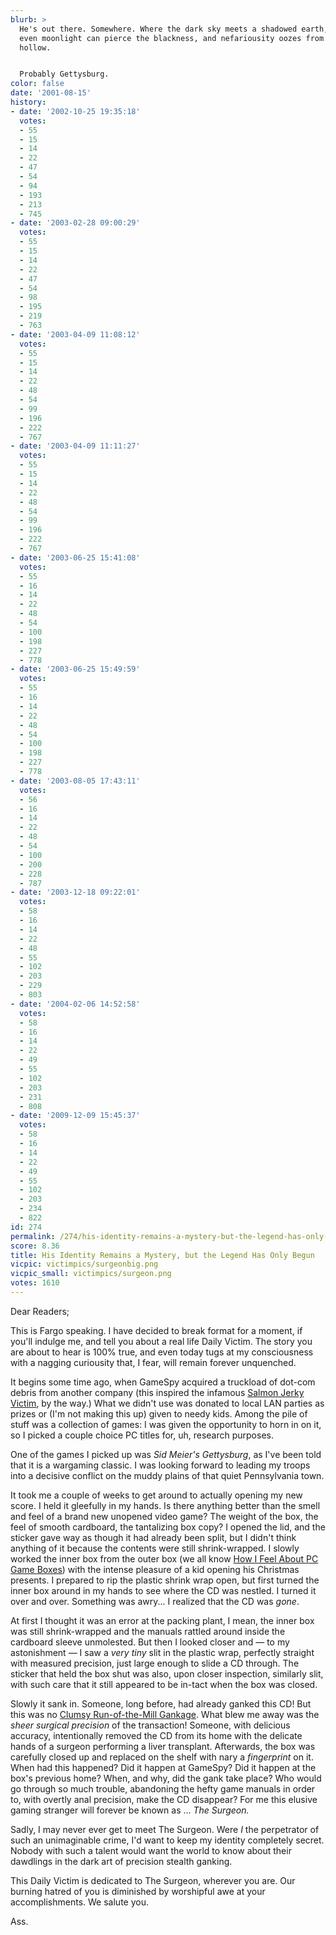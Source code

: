 ```yaml
---
blurb: >
  He's out there. Somewhere. Where the dark sky meets a shadowed earth, where not
  even moonlight can pierce the blackness, and nefariousity oozes from every shadowy
  hollow.


  Probably Gettysburg.
color: false
date: '2001-08-15'
history:
- date: '2002-10-25 19:35:18'
  votes:
  - 55
  - 15
  - 14
  - 22
  - 47
  - 54
  - 94
  - 193
  - 213
  - 745
- date: '2003-02-28 09:00:29'
  votes:
  - 55
  - 15
  - 14
  - 22
  - 47
  - 54
  - 98
  - 195
  - 219
  - 763
- date: '2003-04-09 11:08:12'
  votes:
  - 55
  - 15
  - 14
  - 22
  - 48
  - 54
  - 99
  - 196
  - 222
  - 767
- date: '2003-04-09 11:11:27'
  votes:
  - 55
  - 15
  - 14
  - 22
  - 48
  - 54
  - 99
  - 196
  - 222
  - 767
- date: '2003-06-25 15:41:08'
  votes:
  - 55
  - 16
  - 14
  - 22
  - 48
  - 54
  - 100
  - 198
  - 227
  - 778
- date: '2003-06-25 15:49:59'
  votes:
  - 55
  - 16
  - 14
  - 22
  - 48
  - 54
  - 100
  - 198
  - 227
  - 778
- date: '2003-08-05 17:43:11'
  votes:
  - 56
  - 16
  - 14
  - 22
  - 48
  - 54
  - 100
  - 200
  - 228
  - 787
- date: '2003-12-18 09:22:01'
  votes:
  - 58
  - 16
  - 14
  - 22
  - 48
  - 55
  - 102
  - 203
  - 229
  - 803
- date: '2004-02-06 14:52:58'
  votes:
  - 58
  - 16
  - 14
  - 22
  - 49
  - 55
  - 102
  - 203
  - 231
  - 808
- date: '2009-12-09 15:45:37'
  votes:
  - 58
  - 16
  - 14
  - 22
  - 49
  - 55
  - 102
  - 203
  - 234
  - 822
id: 274
permalink: /274/his-identity-remains-a-mystery-but-the-legend-has-only-begun/
score: 8.36
title: His Identity Remains a Mystery, but the Legend Has Only Begun
vicpic: victimpics/surgeonbig.png
vicpic_small: victimpics/surgeon.png
votes: 1610
---
```


Dear Readers;

This is Fargo speaking. I have decided to break format for a moment, if
you'll indulge me, and tell you about a real life Daily Victim. The
story you are about to hear is 100% true, and even today tugs at my
consciousness with a nagging curiousity that, I fear, will remain
forever unquenched.

It begins some time ago, when GameSpy acquired a truckload of dot-com
debris from another company (this inspired the infamous [Salmon Jerky
Victim](@/victim/175.md), by the way.) What we didn't use was donated
to local LAN parties as prizes or (I'm not making this up) given to
needy kids. Among the pile of stuff was a collection of games: I was
given the opportunity to horn in on it, so I picked a couple choice PC
titles for, uh, research purposes.

One of the games I picked up was *Sid Meier's Gettysburg*, as I've been
told that it is a wargaming classic. I was looking forward to leading my
troops into a decisive conflict on the muddy plains of that quiet
Pennsylvania town.

It took me a couple of weeks to get around to actually opening my new
score. I held it gleefully in my hands. Is there anything better than
the smell and feel of a brand new unopened video game? The weight of the
box, the feel of smooth cardboard, the tantalizing box copy? I opened
the lid, and the sticker gave way as though it had already been split,
but I didn't think anything of it because the contents were still
shrink-wrapped. I slowly worked the inner box from the outer box (we all
know [How I Feel About PC Game
Boxes](https://web.archive.org/web/20010815000000/http://www.planetquake.com/features/articles/editorials/gameboxes.shtml))
with the intense pleasure of a kid opening his Christmas presents. I
prepared to rip the plastic shrink wrap open, but first turned the inner
box around in my hands to see where the CD was nestled. I turned it over
and over. Something was awry... I realized that the CD was *gone*.

At first I thought it was an error at the packing plant, I mean, the
inner box was still shrink-wrapped and the manuals rattled around inside
the cardboard sleeve unmolested. But then I looked closer and — to my
astonishment — I saw a *very tiny* slit in the plastic wrap, perfectly
straight with measured precision, just large enough to slide a CD
through. The sticker that held the box shut was also, upon closer
inspection, similarly slit, with such care that it still appeared to be
in-tact when the box was closed.

Slowly it sank in. Someone, long before, had already ganked this CD! But
this was no [Clumsy Run-of-the-Mill Gankage](@/victim/75.md). What
blew me away was the *sheer surgical precision* of the transaction!
Someone, with delicious accuracy, intentionally removed the CD from its
home with the delicate hands of a surgeon performing a liver transplant.
Afterwards, the box was carefully closed up and replaced on the shelf
with nary a *fingerprint* on it. When had this happened? Did it happen
at GameSpy? Did it happen at the box's previous home? When, and why, did
the gank take place? Who would go through so much trouble, abandoning
the hefty game manuals in order to, with overtly anal precision, make
the CD disappear? For me this elusive gaming stranger will forever be
known as ... *The Surgeon.*

Sadly, I may never ever get to meet The Surgeon. Were *I* the
perpetrator of such an unimaginable crime, I'd want to keep my identity
completely secret. Nobody with such a talent would want the world to
know about their dawdlings in the dark art of precision stealth ganking.

This Daily Victim is dedicated to The Surgeon, wherever you are. Our
burning hatred of you is diminished by worshipful awe at your
accomplishments. We salute you.

Ass.